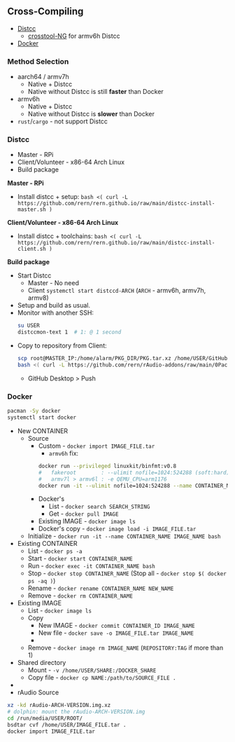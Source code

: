 Cross-Compiling
---
- [Distcc](#distcc)
    - [crosstool-NG](https://github.com/rern/rern.github.io/tree/main/crosstool-NG) for armv6h Distcc
- [Docker](#docker)

### Method Selection
- aarch64 / armv7h
	- Native + Distcc
	- Native without Distcc is still **faster** than Docker
- armv6h
	- Native + Distcc
	- Native without Distcc is **slower** than Docker
- `rust`/`cargo` - not support Distcc

### Distcc
- Master - RPi
- Client/Volunteer - x86-64 Arch Linux
- Build package

**Master - RPi**
- Install distcc + setup: `bash <( curl -L https://github.com/rern/rern.github.io/raw/main/distcc-install-master.sh )`

**Client/Volunteer - x86-64 Arch Linux**
- Install distcc + toolchains: `bash <( curl -L https://github.com/rern/rern.github.io/raw/main/distcc-install-client.sh )`

**Build package**
- Start Distcc
	- Master - No need
	- Client `systemctl start distccd-ARCH` (`ARCH` - armv6h, armv7h, armv8)
- Setup and build as usual.
- Monitor with another SSH: 
	```sh
	su USER
	distccmon-text 1  # 1: @ 1 second
	```
- Copy to repository from Client:
	```sh
	scp root@MASTER_IP:/home/alarm/PKG_DIR/PKG.tar.xz /home/USER/GitHub/rern.github.io/ARCH
	bash <( curl -L https://github.com/rern/rAudio-addons/raw/main/0Packages/repoupdate.sh )	
	```
	- GitHub Desktop > Push

### Docker
```sh
pacman -Sy docker
systemctl start docker
```
- New CONTAINER
	- Source
   		- Custom - `docker import IMAGE_FILE.tar`
   			- `armv6h` fix:
        	```sh
         	docker run --privileged linuxkit/binfmt:v0.8
			#	fakeroot        : --ulimit nofile=1024:524288 (soft:hard)
			#	armv7l > armv6l : -e QEMU_CPU=arm1176
			docker run -it --ulimit nofile=1024:524288 --name CONTAINER_NAME -e QEMU_CPU=arm1176 IMAGE_NAME bash
         	```
	 	- Docker's
     		- List - `docker search SEARCH_STRING`
     		- Get  - `docker pull IMAGE`
  		- Existing IMAGE - `docker image ls`
      	- Docker's copy - `docker image load -i IMAGE_FILE.tar`
 	- Initialize - `docker run -it --name CONTAINER_NAME IMAGE_NAME bash`
- Existing CONTAINER
  	- List  - `docker ps -a`
	- Start - `docker start CONTAINER_NAME`
 	- Run   - `docker exec -it CONTAINER_NAME bash`
    - Stop  - `docker stop CONTAINER_NAME` (Stop all - `docker stop $( docker ps -aq )`)
    - Rename - `docker rename CONTAINER_NAME NEW_NAME`
  	- Remove - `docker rm CONTAINER_NAME`
- Existing IMAGE
  	- List - `docker image ls`
  	- Copy
  		- New IMAGE - `docker commit CONTAINER_ID IMAGE_NAME`
  	  	- New file  - `docker save -o IMAGE_FILE.tar IMAGE_NAME`
  	  	- 
  	- Remove - `docker image rm IMAGE_NAME` (`REPOSITORY:TAG` if more than 1)
- Shared directory
	- Mount - `-v /home/USER/SHARE:/DOCKER_SHARE`
	- Copy file - `docker cp NAME:/path/to/SOURCE_FILE .`
-
- rAudio Source
```sh
xz -kd rAudio-ARCH-VERSION.img.xz
# dolphin: mount the rAudio-ARCH-VERSION.img
cd /run/media/USER/ROOT/
bsdtar cvf /home/USER/IMAGE_FILE.tar .
docker import IMAGE_FILE.tar
```
